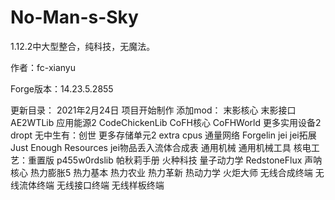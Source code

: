 # No-Man-s-Sky




1.12.2中大型整合，纯科技，无魔法。




作者：fc-xianyu




Forge版本：14.23.5.2855




更新目录：
2021年2月24日
项目开始制作
添加mod：
末影核心
末影接口
AE2WTLib
应用能源2
CodeChickenLib
CoFH核心
CoFHWorld
更多实用设备2
dropt
无中生有：创世
更多存储单元2
extra cpus
通量网络
Forgelin
jei
jei拓展
Just Enough Resources
jei物品丢入流体合成表
通用机械
通用机械工具
核电工艺：重置版
p455w0rdslib
帕秋莉手册
火种科技
量子动力学
RedstoneFlux
声呐核心
热力膨胀5
热力基本
热力农业
热力革新
热动力学
火炬大师
无线合成终端
无线流体终端
无线接口终端
无线样板终端

